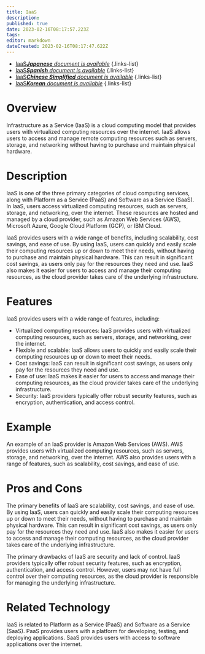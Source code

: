 ```yaml
---
title: IaaS
description: 
published: true
date: 2023-02-16T08:17:57.223Z
tags: 
editor: markdown
dateCreated: 2023-02-16T08:17:47.622Z
---
```


- [IaaS***Japanese** document is available*](/ja/Knowledge-base/Dictionary/iaas)
{.links-list}
- [IaaS***Spanish** document is available*](/es/Knowledge-base/Dictionary/iaas)
{.links-list}
- [IaaS***Chinese Simplified** document is available*](/zh/Knowledge-base/Dictionary/iaas)
{.links-list}
- [IaaS***Korean** document is available*](/ko/Knowledge-base/Dictionary/iaas)
{.links-list}


# Overview
Infrastructure as a Service (IaaS) is a cloud computing model that provides users with virtualized computing resources over the internet. IaaS allows users to access and manage remote computing resources such as servers, storage, and networking without having to purchase and maintain physical hardware.

# Description
IaaS is one of the three primary categories of cloud computing services, along with Platform as a Service (PaaS) and Software as a Service (SaaS). In IaaS, users access virtualized computing resources, such as servers, storage, and networking, over the internet. These resources are hosted and managed by a cloud provider, such as Amazon Web Services (AWS), Microsoft Azure, Google Cloud Platform (GCP), or IBM Cloud.

IaaS provides users with a wide range of benefits, including scalability, cost savings, and ease of use. By using IaaS, users can quickly and easily scale their computing resources up or down to meet their needs, without having to purchase and maintain physical hardware. This can result in significant cost savings, as users only pay for the resources they need and use. IaaS also makes it easier for users to access and manage their computing resources, as the cloud provider takes care of the underlying infrastructure.

# Features
IaaS provides users with a wide range of features, including:

- Virtualized computing resources: IaaS provides users with virtualized computing resources, such as servers, storage, and networking, over the internet.
- Flexible and scalable: IaaS allows users to quickly and easily scale their computing resources up or down to meet their needs.
- Cost savings: IaaS can result in significant cost savings, as users only pay for the resources they need and use.
- Ease of use: IaaS makes it easier for users to access and manage their computing resources, as the cloud provider takes care of the underlying infrastructure.
- Security: IaaS providers typically offer robust security features, such as encryption, authentication, and access control.

# Example
An example of an IaaS provider is Amazon Web Services (AWS). AWS provides users with virtualized computing resources, such as servers, storage, and networking, over the internet. AWS also provides users with a range of features, such as scalability, cost savings, and ease of use.

# Pros and Cons
The primary benefits of IaaS are scalability, cost savings, and ease of use. By using IaaS, users can quickly and easily scale their computing resources up or down to meet their needs, without having to purchase and maintain physical hardware. This can result in significant cost savings, as users only pay for the resources they need and use. IaaS also makes it easier for users to access and manage their computing resources, as the cloud provider takes care of the underlying infrastructure.

The primary drawbacks of IaaS are security and lack of control. IaaS providers typically offer robust security features, such as encryption, authentication, and access control. However, users may not have full control over their computing resources, as the cloud provider is responsible for managing the underlying infrastructure.

# Related Technology
IaaS is related to Platform as a Service (PaaS) and Software as a Service (SaaS). PaaS provides users with a platform for developing, testing, and deploying applications. SaaS provides users with access to software applications over the internet.